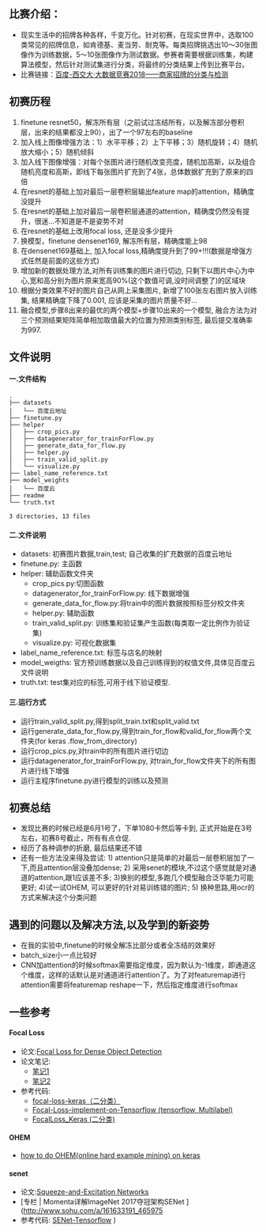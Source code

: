 ## 比赛介绍：
- 现实生活中的招牌各种各样，千变万化。针对初赛，在现实世界中，选取100类常见的招牌信息，如肯德基、麦当劳、耐克等。每类招牌挑选出10～30张图像作为训练数据，5～10张图像作为测试数据。参赛者需要根据训练集，构建算法模型，然后针对测试集进行分类，将最终的分类结果上传到比赛平台。
- 比赛链接：[百度-西交大·大数据竞赛2018——商家招牌的分类与检测](http://dianshi.baidu.com/gemstone/competitions/detail?raceId=17)

## 初赛历程
1. finetune resnet50，解冻所有层（之前试过冻结所有，以及解冻部分卷积层，出来的结果都没上90），出了一个97左右的baseline
2. 加入线上图像增强方法：1）水平平移；2）上下平移；3）随机旋转；4）随机放大缩小；5）随机倾斜
3. 加入线下图像增强：对每个张图片进行随机改变亮度，随机加高斯，以及组合随机亮度和高斯，即线下每张图片扩充到了4张，总体数据扩充到了原来的四倍
4. 在resnet的基础上加对最后一层卷积层输出feature map的attention，精确度没提升
5. 在resnet的基础上加对最后一层卷积层通道的attention，精确度仍然没有提升，很迷...不知道是不是姿势不对
6. 在resnet的基础上改用focal loss, 还是没多少提升
7. 换模型，finetune densenet169, 解冻所有层，精确度能上98
8. 在densenet169基础上, 加入focal loss,精确度提升到了99+!!!(数据是增强方式任然是前面的这些方式)
9. 增加新的数据处理方法,对所有训练集的图片进行切边, 只剩下以图片中心为中心,宽和高分别为图片原来宽高90%(这个数值可调,没时间调整了)的区域块
10. 根据分类效果不好的图片自己从网上采集图片, 新增了100张左右图片放入训练集, 结果精确度下降了0.001, 应该是采集的图片质量不好...
11. 融合模型,步骤8出来的最优的两个模型+步骤10出来的一个模型, 融合方法为对三个预测结果矩阵简单相加取值最大的位置为预测类别标签, 最后提交准确率为997.

## 文件说明
#### 一.文件结构

	.
	├── datasets
	│   └── 百度云地址
	├── finetune.py
	├── helper
	│   ├── crop_pics.py
	│   ├── datagenerator_for_trainForFlow.py
	│   ├── generate_data_for_flow.py
	│   ├── helper.py
	│   ├── train_valid_split.py
	│   └── visualize.py
	├── label_name_reference.txt
	├── model_weights
	│   └── 百度云
	├── readme
	└── truth.txt

	3 directories, 13 files

#### 二.文件说明

- datasets: 初赛图片数据,train,test; 自己收集的扩充数据的百度云地址
- finetune.py: 主函数
- helper: 辅助函数文件夹
	- crop_pics.py:切图函数
	- datagenerator_for_trainForFlow.py: 线下数据增强
	- generate_data_for_flow.py:将train中的图片数据按照标签分校文件夹
	- helper.py: 辅助函数
	- train_valid_split.py: 训练集和验证集产生函数(每类取一定比例作为验证集)
	- visualize.py: 可视化数据集
- label_name_reference.txt: 标签与店名的映射
- model_weigths: 官方预训练数据以及自己训练得到的权值文件,具体见百度云文件说明
- truth.txt: test集对应的标签,可用于线下验证模型.

#### 三.运行方式

- 运行train_valid_split.py,得到split_train.txt和split_valid.txt
- 运行generate_data_for_flow.py,得到train_for_flow和valid_for_flow两个文件夹(for keras .flow_from_directory)
- 运行crop_pics.py,对train中的所有图片进行切边
- 运行datagenerator_for_trainForFlow.py, 对train_for_flow文件夹下的所有图片进行线下增强
- 运行主程序finetune.py进行模型的训练以及预测

## 初赛总结
- 发现比赛的时候已经是6月1号了，下单1080卡然后等卡到, 正式开始是在3号左右，初赛8号截止，所有有点仓促. 
- 经历了各种调参的折磨, 最后结果还不错
- 还有一些方法没来得及尝试: 1) attention只是简单的对最后一层卷积层加了一下,而且attention层没叠加dense; 2) 采用senet的模块,不过这个感觉就是对通道的attention,跟1应该差不多; 3)换别的模型,多跑几个模型融合泛华能力可能更好; 4)试一试OHEM, 可以更好的针对易训练错的图片; 5) 换种思路,用ocr的方式来解决这个分类问题

## 遇到的问题以及解决方法,以及学到的新姿势

- 在我的实验中,finetune的时候全解冻比部分或者全冻结的效果好
- batch_size小一点比较好
- CNN加attention的时候softmax需要指定维度，因为默认为-1维度，即通道这个维度，这样的话默认是对通道进行attention了。为了对featuremap进行attention需要将featuremap reshape一下，然后指定维度进行softmax

## 一些参考

#### Focal Loss

- 论文:[Focal Loss for Dense Object Detection
](https://arxiv.org/pdf/1708.02002.pdf)
- 论文笔记:
	- [笔记1](https://blog.csdn.net/qq_34564947/article/details/77200104)
	- [笔记2](https://blog.csdn.net/u014380165/article/details/77019084
)
- 参考代码:
	- [focal-loss-keras（二分类）](https://github.com/mkocabas/focal-loss-keras)
	- [Focal-Loss-implement-on-Tensorflow (tensorflow, Multilabel) ](https://github.com/ailias/Focal-Loss-implement-on-Tensorflow/blob/master/focal_loss.py)
	- [FocalLoss_Keras (二分类) ](https://github.com/Atomwh/FocalLoss_Keras/blob/master/focalloss.py)

#### OHEM

- [how to do OHEM(online hard example mining) on keras](https://github.com/keras-team/keras/issues/6569)

#### senet

- 论文:[Squeeze-and-Excitation Networks](https://arxiv.org/abs/1709.01507)
- [专栏 | Momenta详解ImageNet 2017夺冠架构SENet
](http://www.sohu.com/a/161633191_465975
- 参考代码: [SENet-Tensorflow](https://github.com/taki0112/SENet-Tensorflow/blob/master/SE_ResNeXt.py)
)
